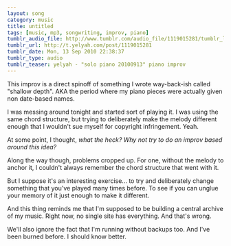 ```yaml
---
layout: song
category: music
title: untitled
tags: [music, mp3, songwriting, improv, piano]
tumblr_audio_file: http://www.tumblr.com/audio_file/1119015281/tumblr_l8pwsdp31G1qzo4ep
tumblr_url: http://t.yelyah.com/post/1119015281
tumblr_date: Mon, 13 Sep 2010 22:38:37
tumblr_type: audio
tumblr_teaser: yelyah - "solo piano 20100913" piano improv
---
```

This improv is a direct spinoff of something I wrote way-back-ish called "shallow depth". AKA the period where my piano pieces were actually given non date-based names.

I was messing around tonight and started sort of playing it. I was using the same chord structure, but trying to deliberately make the melody different enough that I wouldn't sue myself for copyright infringement. Yeah.

At some point, I thought, *what the heck? Why not try to do an improv based around this idea?*

Along the way though, problems cropped up. For one, without the melody to anchor it, I couldn't always remember the chord structure that went with it.

But I suppose it's an interesting exercise... to try and deliberately change something that you've played many times before. To see if you can unglue your memory of it just enough to make it different.

And this thing reminds me that I'm supposed to be building a central archive of my music. Right now, no single site has everything. And that's wrong.

We'll also ignore the fact that I'm running without backups too. And I've been burned before. I should know better.
